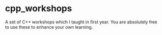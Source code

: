 # cpp_workshops
A set of C++ workshops which I taught in first year. You are absolutely free to use these to enhance your own learning.
